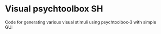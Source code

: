 # Visual psychtoolbox SH
 Code for generating various visual stimuli using psychtoolbox-3 with simple GUI
